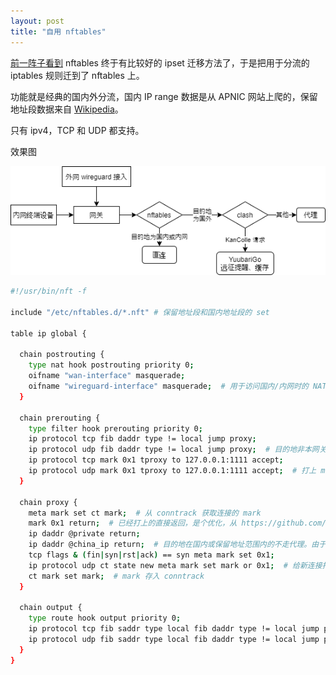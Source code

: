 ```yaml
---
layout: post
title: "自用 nftables"
---
```


[前一阵子看到](https://wiki.nftables.org/wiki-nftables/index.php?title=Moving_from_ipset_to_nftables&diff=988&oldid=746) nftables 终于有比较好的 ipset 迁移方法了，于是把用于分流的 iptables 规则迁到了 nftables 上。

功能就是经典的国内外分流，国内 IP range 数据是从 APNIC 网站上爬的，保留地址段数据来自 [Wikipedia](https://en.wikipedia.org/wiki/Reserved_IP_addresses)。

只有 ipv4，TCP 和 UDP 都支持。

效果图

![nft.png](/assets/img/nft.png)

```bash
#!/usr/bin/nft -f

include "/etc/nftables.d/*.nft" # 保留地址段和国内地址段的 set

table ip global {

  chain postrouting {
    type nat hook postrouting priority 0;
    oifname "wan-interface" masquerade;
    oifname "wireguard-interface" masquerade;  # 用于访问国内/内网时的 NAT
  }

  chain prerouting {
    type filter hook prerouting priority 0;
    ip protocol tcp fib daddr type != local jump proxy;
    ip protocol udp fib daddr type != local jump proxy;  # 目的地非本网关时跳到 proxy chain 去打 mark
    ip protocol tcp mark 0x1 tproxy to 127.0.0.1:1111 accept;
    ip protocol udp mark 0x1 tproxy to 127.0.0.1:1111 accept;  # 打上 mark 的 tproxy 转到 clash tproxy-port
  }

  chain proxy {
    meta mark set ct mark;  # 从 conntrack 获取连接的 mark
    mark 0x1 return;  # 已经打上的直接返回，是个优化，从 https://github.com/shadowsocks/shadowsocks-libev 偷的
    ip daddr @private return;
    ip daddr @china_ip return;  # 目的地在国内或保留地址范围内的不走代理。由于代理都走的国内中转，所以这里也是防环路
    tcp flags & (fin|syn|rst|ack) == syn meta mark set 0x1;
    ip protocol udp ct state new meta mark set mark or 0x1;  # 给新连接打 mark
    ct mark set mark;  # mark 存入 conntrack
  }

  chain output {
    type route hook output priority 0;
    ip protocol tcp fib saddr type local fib daddr type != local jump proxy;
    ip protocol udp fib saddr type local fib daddr type != local jump proxy;  # 本网关产生的包也走代理
  }
}
```
